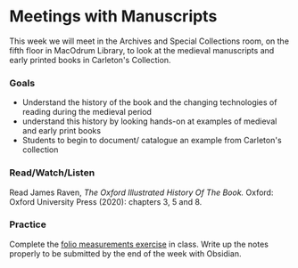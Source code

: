 # Meetings with Manuscripts

This week we will meet in the Archives and Special Collections room, on the fifth floor in MacOdrum Library, to look at the medieval manuscripts and early printed books in Carleton's Collection.

### Goals

* Understand the history of the book and the changing technologies of reading during the medieval period
* understand this history by looking hands-on at examples of medieval and early print books
* Students to begin to document/ catalogue an example from Carleton's collection

### Read/Watch/Listen

Read James Raven, _The Oxford Illustrated History Of The Book._ Oxford: Oxford University Press (2020): chapters 3, 5 and 8.&#x20;

### Practice

Complete the [folio measurements exercise](../course-information/exercises/folio-measurements.md) in class. Write up the notes properly to be submitted by the end of the week with Obsidian.&#x20;
